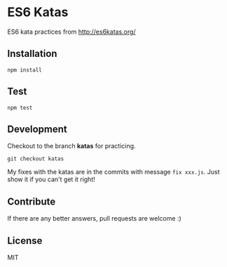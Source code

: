 # ES6 Katas

ES6 kata practices from http://es6katas.org/

## Installation

```
npm install
```

## Test

```
npm test
```

## Development

Checkout to the branch **katas** for practicing.

```
git checkout katas
```

My fixes with the katas are in the commits with message ` fix xxx.js `. 
Just show it if you can't get it right!

## Contribute

If there are any better answers, pull requests are welcome :)

## License

MIT
